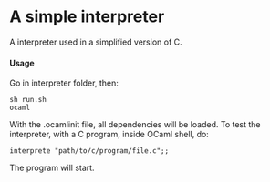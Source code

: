 # A simple interpreter

<p>A interpreter used in a simplified version of C.</p>

#### Usage
Go in interpreter folder, then:

    sh run.sh
    ocaml

With the .ocamlinit file, all dependencies will be loaded. To test the interpreter, with a 
C program, inside OCaml shell, do:

    interprete "path/to/c/program/file.c";;

The program will start.
